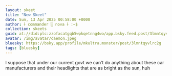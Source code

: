 ```yaml
---
layout: skeet
title: "New Skeet"
date: Sun, 13 Apr 2025 00:58:00 +0000
author: ⸸ commander ░ nova ⸸ :~$
collection: skeets
guid: at://did:plc:zzofxcatgqb5wpkqetnng4wo/app.bsky.feed.post/3lmntqyvlrc2g
avatar: /img/avatar/daemon.jpeg
bluesky: https://bsky.app/profile/mkultra.monster/post/3lmntqyvlrc2g
tags: [bluesky]
---
```


I suppose that under our current govt we can’t do anything about these car manufacturers and their headlights that are as bright as the sun, huh
